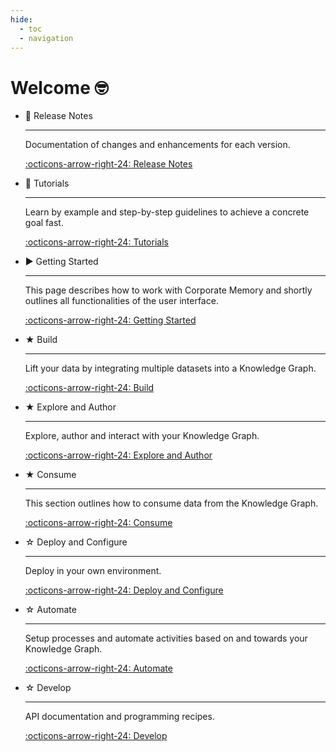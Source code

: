 ```yaml
---
hide:
  - toc
  - navigation
---
```

# Welcome 🤓

<div class="grid cards" markdown>

-   📆 Release Notes

    ---

    Documentation of changes and enhancements for each version.

    [:octicons-arrow-right-24: Release Notes](release-notes)

-   🎯 Tutorials

    ---

    Learn by example and step-by-step guidelines to achieve a concrete goal fast.

    [:octicons-arrow-right-24: Tutorials](tutorials/index.md)

-   ► Getting Started

    ---

    This page describes how to work with Corporate Memory and shortly outlines all functionalities of the user interface.

    [:octicons-arrow-right-24: Getting Started](getting-started/index.md)

-   ★ Build

    ---

    Lift your data by integrating multiple datasets into a Knowledge Graph.

    [:octicons-arrow-right-24: Build](build/index.md)

-   ★ Explore and Author

    ---

    Explore, author and interact with your Knowledge Graph.

    [:octicons-arrow-right-24: Explore and Author](explore-and-author/index.md)

-   ★ Consume

    ---

    This section outlines how to consume data from the Knowledge Graph.

    [:octicons-arrow-right-24: Consume](consume/index.md)

-   ☆ Deploy and Configure

    ---

    Deploy in your own environment.

    [:octicons-arrow-right-24: Deploy and Configure](deploy-and-configure/index.md)

-   ☆ Automate

    ---

    Setup processes and automate activities based on and towards your Knowledge Graph.

    [:octicons-arrow-right-24: Automate](automate/index.md)

-   ☆ Develop

    ---

    API documentation and programming recipes.

    [:octicons-arrow-right-24: Develop](develop/index.md)

</div>

